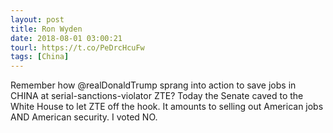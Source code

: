 ```yaml
---
layout: post
title: Ron Wyden
date: 2018-08-01 03:00:21
tourl: https://t.co/PeDrcHcuFw
tags: [China]
---
```

Remember how @realDonaldTrump sprang into action to save jobs in CHINA at serial-sanctions-violator ZTE? Today the Senate caved to the White House to let ZTE off the hook. It amounts to selling out American jobs AND American security. I voted NO.